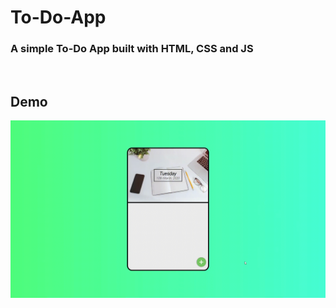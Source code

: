 # To-Do-App
### A simple To-Do App built with HTML, CSS and JS

<br/>

## Demo
<img src="./readme/demo.gif" alt="todo-app-demo">

